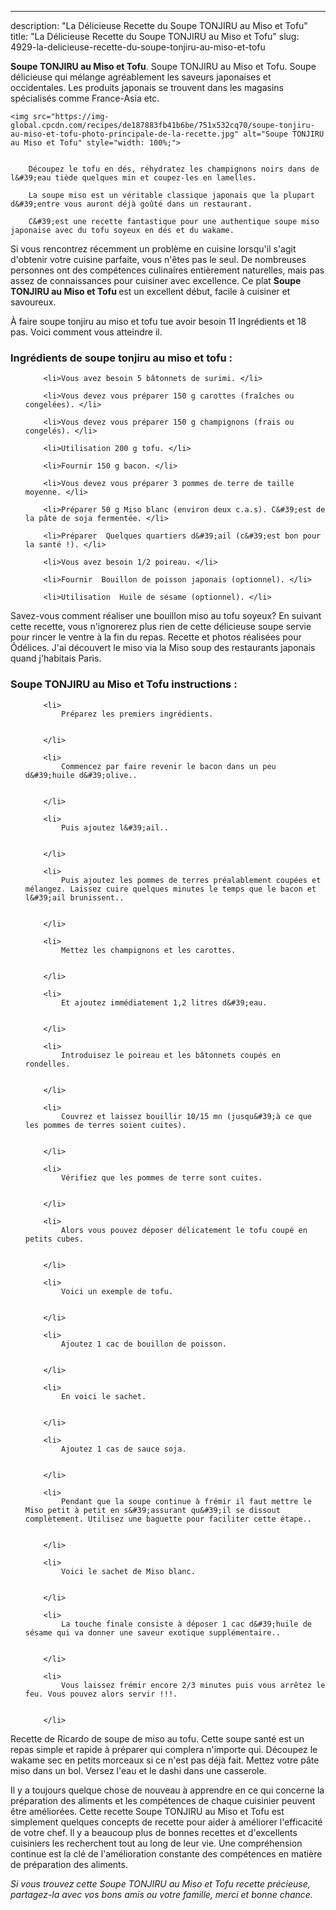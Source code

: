 ---
description: "La Délicieuse Recette du Soupe TONJIRU au Miso et Tofu"
title: "La Délicieuse Recette du Soupe TONJIRU au Miso et Tofu"
slug: 4929-la-delicieuse-recette-du-soupe-tonjiru-au-miso-et-tofu

<p>
	<strong>Soupe TONJIRU au Miso et Tofu</strong>. 
	Soupe TONJIRU au Miso et Tofu. Soupe délicieuse qui mélange agréablement les saveurs japonaises et occidentales. Les produits japonais se trouvent dans les magasins spécialisés comme France-Asia etc.
</p>
<p>
	
	<img src="https://img-global.cpcdn.com/recipes/de187883fb41b6be/751x532cq70/soupe-tonjiru-au-miso-et-tofu-photo-principale-de-la-recette.jpg" alt="Soupe TONJIRU au Miso et Tofu" style="width: 100%;">
	
	
		Découpez le tofu en dés, réhydratez les champignons noirs dans de l&#39;eau tiède quelques min et coupez-les en lamelles.
	
		La soupe miso est un véritable classique japonais que la plupart d&#39;entre vous auront déjà goûté dans un restaurant.
	
		C&#39;est une recette fantastique pour une authentique soupe miso japonaise avec du tofu soyeux en dés et du wakame.
	
</p>

Si vous rencontrez récemment un problème en cuisine lorsqu'il s'agit d'obtenir votre cuisine parfaite, vous n'êtes pas le seul. De nombreuses personnes ont des compétences culinaires entièrement naturelles, mais pas assez de connaissances pour cuisiner avec excellence. Ce plat <strong> Soupe TONJIRU au Miso et Tofu </strong> est un excellent début, facile à cuisiner et savoureux.

<!--inarticleads1-->

À faire soupe tonjiru au miso et tofu tue avoir besoin 11 Ingrédients et 18 pas. Voici comment vous atteindre il.

<h3>Ingrédients de soupe tonjiru au miso et tofu :</h3>

<ol>
	
		<li>Vous avez besoin 5 bâtonnets de surimi. </li>
	
		<li>Vous devez vous préparer 150 g carottes (fraîches ou congelées). </li>
	
		<li>Vous devez vous préparer 150 g champignons (frais ou congelés). </li>
	
		<li>Utilisation 200 g tofu. </li>
	
		<li>Fournir 150 g bacon. </li>
	
		<li>Vous devez vous préparer 3 pommes de terre de taille moyenne. </li>
	
		<li>Préparer 50 g Miso blanc (environ deux c.a.s). C&#39;est de la pâte de soja fermentée. </li>
	
		<li>Préparer  Quelques quartiers d&#39;ail (c&#39;est bon pour la santé !). </li>
	
		<li>Vous avez besoin 1/2 poireau. </li>
	
		<li>Fournir  Bouillon de poisson japonais (optionnel). </li>
	
		<li>Utilisation  Huile de sésame (optionnel). </li>
	
</ol>

Savez-vous comment réaliser une bouillon miso au tofu soyeux? En suivant cette recette, vous n&#39;ignorerez plus rien de cette délicieuse soupe servie pour rincer le ventre à la fin du repas. Recette et photos réalisées pour Ôdélices. J&#39;ai découvert le miso via la Miso soup des restaurants japonais quand j&#39;habitais Paris. 

<!--inarticleads2-->

<h3>Soupe TONJIRU au Miso et Tofu instructions :</h3>

<ol>
	
		<li>
			Préparez les premiers ingrédients.
			
			
		</li>
	
		<li>
			Commencez par faire revenir le bacon dans un peu d&#39;huile d&#39;olive..
			
			
		</li>
	
		<li>
			Puis ajoutez l&#39;ail..
			
			
		</li>
	
		<li>
			Puis ajoutez les pommes de terres préalablement coupées et mélangez. Laissez cuire quelques minutes le temps que le bacon et l&#39;ail brunissent..
			
			
		</li>
	
		<li>
			Mettez les champignons et les carottes.
			
			
		</li>
	
		<li>
			Et ajoutez immédiatement 1,2 litres d&#39;eau.
			
			
		</li>
	
		<li>
			Introduisez le poireau et les bâtonnets coupés en rondelles.
			
			
		</li>
	
		<li>
			Couvrez et laissez bouillir 10/15 mn (jusqu&#39;à ce que les pommes de terres soient cuites).
			
			
		</li>
	
		<li>
			Vérifiez que les pommes de terre sont cuites.
			
			
		</li>
	
		<li>
			Alors vous pouvez déposer délicatement le tofu coupé en petits cubes.
			
			
		</li>
	
		<li>
			Voici un exemple de tofu.
			
			
		</li>
	
		<li>
			Ajoutez 1 cac de bouillon de poisson.
			
			
		</li>
	
		<li>
			En voici le sachet.
			
			
		</li>
	
		<li>
			Ajoutez 1 cas de sauce soja.
			
			
		</li>
	
		<li>
			Pendant que la soupe continue à frémir il faut mettre le Miso petit à petit en s&#39;assurant qu&#39;il se dissout complètement. Utilisez une baguette pour faciliter cette étape..
			
			
		</li>
	
		<li>
			Voici le sachet de Miso blanc.
			
			
		</li>
	
		<li>
			La touche finale consiste à déposer 1 cac d&#39;huile de sésame qui va donner une saveur exotique supplémentaire..
			
			
		</li>
	
		<li>
			Vous laissez frémir encore 2/3 minutes puis vous arrêtez le feu. Vous pouvez alors servir !!!.
			
			
		</li>
	
</ol>

Recette de Ricardo de soupe de miso au tofu. Cette soupe santé est un repas simple et rapide à préparer qui complera n&#39;importe qui. Découpez le wakame sec en petits morceaux si ce n&#39;est pas déjà fait. Mettez votre pâte miso dans un bol. Versez l&#39;eau et le dashi dans une casserole. 

<!--inarticleads1-->

<p>
Il y a toujours quelque chose de nouveau à apprendre en ce qui concerne la préparation des aliments et les compétences de chaque cuisinier peuvent être améliorées. Cette recette Soupe TONJIRU au Miso et Tofu est simplement quelques concepts de recette pour aider à améliorer l'efficacité de votre chef. Il y a beaucoup plus de bonnes recettes et d'excellents cuisiniers les recherchent tout au long de leur vie. Une compréhension continue est la clé de l'amélioration constante des compétences en matière de préparation des aliments.
</p>

<p>
<i>Si vous trouvez cette Soupe TONJIRU au Miso et Tofu recette précieuse, partagez-la avec vos bons amis ou votre famille, merci et bonne chance.</i>
</p>
